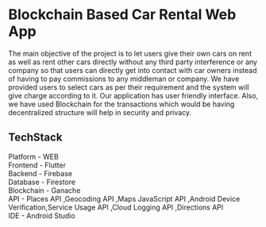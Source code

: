 # Blockchain Based Car Rental Web App

The main objective of the project is to let users give their own cars on rent as well as rent other cars directly without any third party interference or any company so that users can directly get into contact with car owners instead of having to pay commissions to any middleman or company. We have provided users to select cars as per their requirement and the system will give charge according to it. Our application has user friendly interface. Also, we have used Blockchain for the transactions which would be having decentralized structure will help in security and privacy.

## TechStack

Platform - WEB<br/>
Frontend - Flutter<br/>
Backend - Firebase<br/>
Database - Firestore<br/>
Blockchain - Ganache<br/>
API - Places API ,Geocoding API ,Maps JavaScript API ,Android Device Verification,Service Usage API ,Cloud Logging API ,Directions API<br/>
IDE - Android Studio<br/>
